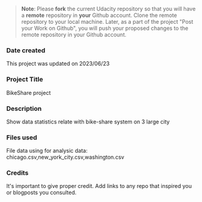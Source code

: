 >**Note**: Please **fork** the current Udacity repository so that you will have a **remote** repository in **your** Github account. Clone the remote repository to your local machine. Later, as a part of the project "Post your Work on Github", you will push your proposed changes to the remote repository in your Github account.

### Date created
This project was updated on 2023/06/23

### Project Title
BikeShare project 

### Description
Show data statistics relate with bike-share system on 3 large city 

### Files used
File data using for analysic data: chicago.csv,new_york_city.csv,washington.csv

### Credits
It's important to give proper credit. Add links to any repo that inspired you or blogposts you consulted.

